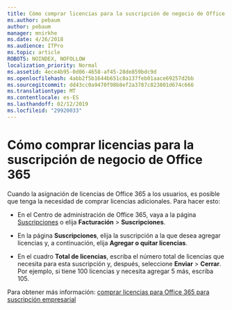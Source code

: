 ```yaml
---
title: Cómo comprar licencias para la suscripción de negocio de Office 365
ms.author: pebaum
author: pebaum
manager: mnirkhe
ms.date: 4/26/2018
ms.audience: ITPro
ms.topic: article
ROBOTS: NOINDEX, NOFOLLOW
localization_priority: Normal
ms.assetid: 4ece4b95-0d06-4658-af45-28de859bdc9d
ms.openlocfilehash: 4abb2f5b1644b651c8a137feb01aace69257d2bb
ms.sourcegitcommit: dd43cc0a9470f98b8ef2a3787c823801d674c666
ms.translationtype: MT
ms.contentlocale: es-ES
ms.lasthandoff: 02/12/2019
ms.locfileid: "29920033"
---
```

# <a name="how-to-buy-licenses-for-your-office-365-business-subscription"></a>Cómo comprar licencias para la suscripción de negocio de Office 365

Cuando la asignación de licencias de Office 365 a los usuarios, es posible que tenga la necesidad de comprar licencias adicionales. Para hacer esto:
  
- En el Centro de administración de Office 365, vaya a la página [Suscripciones]( https://go.microsoft.com/fwlink/p/?linkid=842054) o elija **Facturación** \> **Suscripciones**.
    
- En la página **Suscripciones**, elija la suscripción a la que desea agregar licencias y, a continuación, elija **Agregar o quitar licencias**.
    
- En el cuadro **Total de licencias**, escriba el número total de licencias que necesita para esta suscripción y, después, seleccione **Enviar** \> **Cerrar**. Por ejemplo, si tiene 100 licencias y necesita agregar 5 más, escriba 105.
    
Para obtener más información: [comprar licencias para Office 365 para suscripción empresarial](https://support.office.com/article/36081d8d-b3fa-4948-8c34-e217bba825e1)
  

